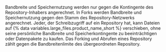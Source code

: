 Bandbreite und Speichernutzung werden nur gegen die Kontingente des Repository-Inhabers angerechnet. In Forks werden Bandbreite und Speichernutzung gegen den Stamm des Repository-Netzwerks angerechnet. Jeder, der Schreibzugriff auf ein Repository hat, kann Dateien auf {% data variables.large_files.product_name_short %} verschieben, ohne seine persönliche Bandbreite und Speicherkontingente zu beeinträchtigen oder Datenpakete zu kaufen. Das Forking und Abrufen eines Repository zählt gegen die Bandbreitenlimite des übergeordneten Repository.
